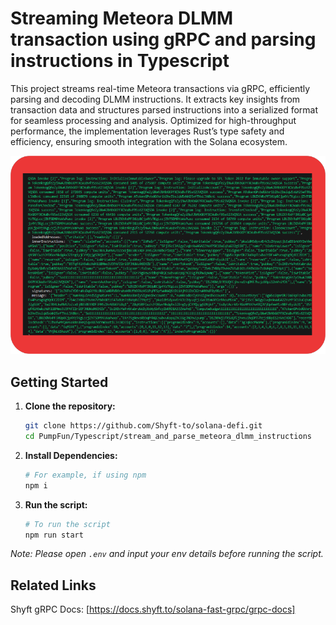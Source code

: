 <a id="readme-top"></a>

# Streaming Meteora DLMM transaction using gRPC and parsing instructions in Typescript

This project streams real-time Meteora transactions via gRPC, efficiently parsing and decoding DLMM instructions. It extracts key insights from transaction data and structures parsed instructions into a serialized format for seamless processing and analysis. Optimized for high-throughput performance, the implementation leverages Rust’s type safety and efficiency, ensuring smooth integration with the Solana ecosystem.

![screenshot](assets/meteora_dlmm_screenshot.png?raw=true "Screenshot")

## Getting Started

1. **Clone the repository:**
   ```bash
   git clone https://github.com/Shyft-to/solana-defi.git
   cd PumpFun/Typescript/stream_and_parse_meteora_dlmm_instructions
   ```

2. **Install Dependencies:**

    ```bash
    # For example, if using npm
    npm i
    ```

3. **Run the script:**

    ```bash
    # To run the script
    npm run start
    ```

*Note: Please open `.env` and input your env details before running the script.*

## Related Links

Shyft gRPC Docs: [https://docs.shyft.to/solana-fast-grpc/grpc-docs]